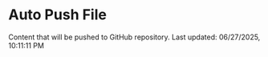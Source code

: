 # Auto Push File

Content that will be pushed to GitHub repository.
Last updated: 06/27/2025, 10:11:11 PM